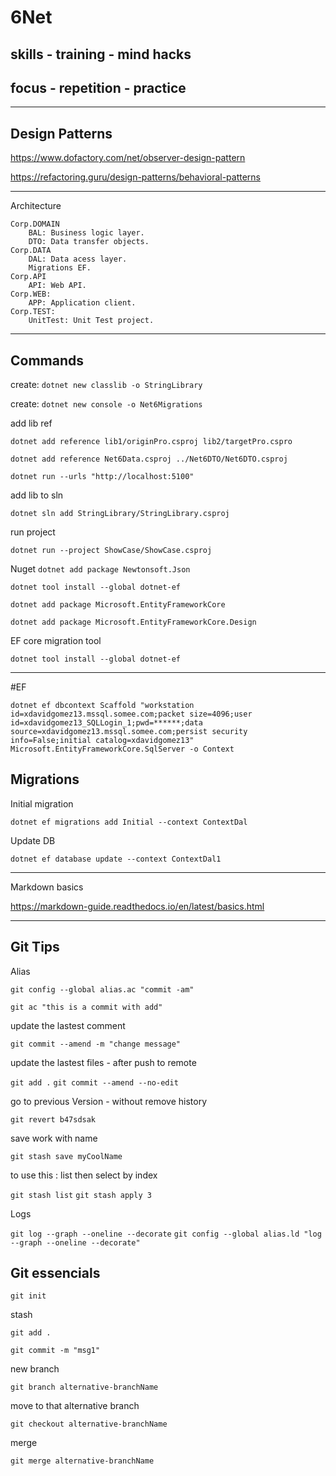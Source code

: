 # 6Net

## skills - training - mind hacks

## focus - repetition - practice


***

## Design Patterns

https://www.dofactory.com/net/observer-design-pattern

https://refactoring.guru/design-patterns/behavioral-patterns


***

Architecture

    Corp.DOMAIN
        BAL: Business logic layer.
        DTO: Data transfer objects.
    Corp.DATA
        DAL: Data acess layer.
        Migrations EF.
    Corp.API
        API: Web API.
    Corp.WEB:
        APP: Application client.
    Corp.TEST:
        UnitTest: Unit Test project.


***

## Commands

create: `dotnet new classlib -o StringLibrary`

create: `dotnet new console -o Net6Migrations`

add lib ref

`dotnet add reference lib1/originPro.csproj lib2/targetPro.cspro`

`dotnet add reference Net6Data.csproj ../Net6DTO/Net6DTO.csproj`

<ItemGroup>
  <ProjectReference Include="originPro.csproj" />
  <ProjectReference Include="..\lib2\lib2.csproj" />
  <ProjectReference Include="..\lib1\lib1.csproj" />
</ItemGroup>

`dotnet run --urls "http://localhost:5100"`


add lib to sln

`dotnet sln add StringLibrary/StringLibrary.csproj`


run project 

`dotnet run --project ShowCase/ShowCase.csproj`

Nuget
`dotnet add package Newtonsoft.Json`

`dotnet tool install --global dotnet-ef`

`dotnet add package Microsoft.EntityFrameworkCore`

`dotnet add package Microsoft.EntityFrameworkCore.Design`

EF core migration tool

`dotnet tool install --global dotnet-ef`

***

#EF

`dotnet ef dbcontext Scaffold "workstation id=xdavidgomez13.mssql.somee.com;packet size=4096;user id=xdavidgomez13_SQLLogin_1;pwd=******;data source=xdavidgomez13.mssql.somee.com;persist security info=False;initial catalog=xdavidgomez13" Microsoft.EntityFrameworkCore.SqlServer -o Context`

## Migrations

Initial migration

`dotnet ef migrations add Initial --context ContextDal`

Update DB

`dotnet ef database update --context ContextDal1`

***

Markdown basics

https://markdown-guide.readthedocs.io/en/latest/basics.html

***

## Git Tips

Alias

`git config --global alias.ac "commit -am"`

`git ac "this is a commit with add"`

update the lastest comment

`git commit --amend -m "change message"`

update the lastest files - after push to remote

`git add .`
`git commit --amend --no-edit`

go to previous Version - without remove history

`git revert b47sdsak`

save work with name

`git stash save myCoolName`

to use this : list then select by index

`git stash list`
`git stash apply 3`

Logs

`git log --graph --oneline --decorate`
`git config --global alias.ld "log --graph --oneline --decorate"`

## Git essencials

`git init`

stash

`git add .`

`git commit -m "msg1"`

new branch

`git branch alternative-branchName`

move to that alternative branch

`git checkout alternative-branchName`

merge

`git merge alternative-branchName`

